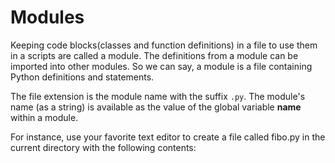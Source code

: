 # Modules

Keeping code blocks(classes and function definitions) in a file to use them in a scripts are called a module. The definitions from a module can be imported into other modules. So we can say, a module is a file containing Python definitions and statements.

The file extension is the module name with the suffix `.py`. The module's name (as a string) is available as the value of the global variable __name__ within a module.

For instance, use your favorite text editor to create a file called fibo.py in the current directory with the following contents:
